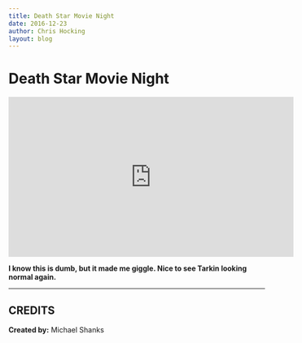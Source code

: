 ```yaml
---
title: Death Star Movie Night
date: 2016-12-23
author: Chris Hocking
layout: blog
---
```

# Death Star Movie Night

<iframe width="560" height="315" src="https://www.youtube-nocookie.com/embed/edTOuk7iqmw?si=LyCFiVF-vq1QL82n" title="YouTube video player" frameborder="0" allow="accelerometer; autoplay; clipboard-write; encrypted-media; gyroscope; picture-in-picture; web-share" referrerpolicy="strict-origin-when-cross-origin" allowfullscreen></iframe>

**I know this is dumb, but it made me giggle. Nice to see Tarkin looking normal again.**

---

## CREDITS

**Created by:** Michael Shanks